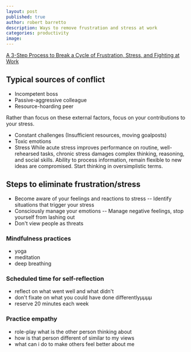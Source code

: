 ```yaml
---
layout: post
published: true
author: robert barretto
description: Ways to remove frustration and stress at work
categories: productivity
image:
---
```


[A 3-Step Process to Break a Cycle of Frustration, Stress, and Fighting at Work](https://hbr.org/2017/07/a-3-step-process-to-break-a-cycle-of-frustration-stress-and-fighting-at-work)

## Typical sources of conflict
- Incompetent boss
- Passive-aggressive colleague
- Resource-hoarding peer

Rather than focus on these external factors, focus on your contributions to your stress.
- Constant challenges
(Insufficient resources, moving goalposts)
- Toxic emotions
- Stress
While acute stress improves performance on routine, well-rehearsed tasks, chronic stress damages complex thinking, reasoning, and social skills.  Ability to process information, remain flexible to new ideas are compromised.  Start thinking in oversimplistic terms.

## Steps to eliminate frustration/stress
- Become aware of your feelings and reactions to stress
-- Identify situations that trigger your stress
- Consciously manage your emotions
-- Manage negative feelings, stop yourself from lashing out
- Don't view people as threats

### Mindfulness practices
- yoga
- meditation
- deep breathing

### Scheduled time for self-reflection
- reflect on what went well and what didn't
- don't fixate on what you could have done differentlyµµµµ
- reserve 20 minutes each week

### Practice empathy
- role-play what is the other person thinking about
- how is that person different of similar to my views
- what can i do to make others feel better about me
